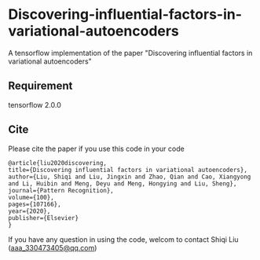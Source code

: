 # Discovering-influential-factors-in-variational-autoencoders
A tensorflow implementation of the paper "Discovering influential factors in variational autoencoders"

## Requirement
tensorflow 2.0.0

## Cite
Please cite the paper if you use this code in your code

    @article{liu2020discovering,
    title={Discovering influential factors in variational autoencoders},
    author={Liu, Shiqi and Liu, Jingxin and Zhao, Qian and Cao, Xiangyong and Li, Huibin and Meng, Deyu and Meng, Hongying and Liu, Sheng},
    journal={Pattern Recognition},
    volume={100},
    pages={107166},
    year={2020},
    publisher={Elsevier}
    }
    
If you have any question in using the code, welcom to contact Shiqi Liu (aaa_330473405@qq.com)
